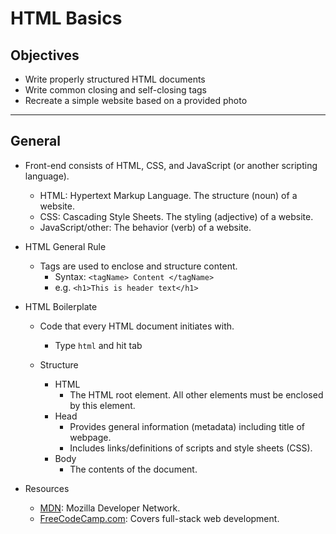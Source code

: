 # HTML Basics

## Objectives

- Write properly structured HTML documents
- Write common closing and self-closing tags
- Recreate a simple website based on a provided photo

---

## General

- Front-end consists of HTML, CSS, and JavaScript (or another scripting language).
  - HTML:  Hypertext Markup Language.  The structure (noun) of a website.
  - CSS:  Cascading Style Sheets.  The styling (adjective) of a website.
  - JavaScript/other:  The behavior (verb) of a website.
  
- HTML General Rule
  - Tags are used to enclose and structure content.
    - Syntax: ```<tagName> Content </tagName>```
    - e.g. ```<h1>This is header text</h1>```

- HTML Boilerplate
  - Code that every HTML document initiates with.
    - Type ```html``` and hit tab
    
  - Structure
    - HTML
      - The HTML root element.  All other elements must be enclosed by this element.
    - Head
        - Provides general information (metadata) including title of webpage.
        - Includes links/definitions of scripts and style sheets (CSS).
    - Body
      - The contents of the document.

- Resources
  - [MDN](https://developer.mozilla.org/en-US/docs/Web/HTML): Mozilla Developer Network.
  - [FreeCodeCamp.com](https://www.freecodecamp.org/): Covers full-stack web development.
